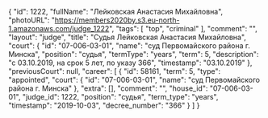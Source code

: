 {
    "id": 1222,
    "fullName": "Лейковская Анастасия Михайловна",
    "photoURL": "https://members2020by.s3.eu-north-1.amazonaws.com/judge_1222",
    "tags": [
        "top",
        "criminal"
    ],
    "comment": "",
    "layout": "judge",
    "title": "Судья Лейковская Анастасия Михайловна",
    "court": {
        "id": "07-006-03-01",
        "name": "суд Первомайского района г. Минска",
        "position": "судья",
        "termType": "years",
        "term": 5,
        "description": "c 03.10.2019, на срок 5 лет, по указу 366",
        "timestamp": "03.10.2019"
    },
    "previousCourt": null,
    "career": [
        {
            "id": 58161,
            "term": 5,
            "type": "appointed",
            "court": {
                "id": "07-006-03-01",
                "name": "суд Первомайского района г. Минска"
            },
            "extra": [],
            "comment": "",
            "house_id": "07-006-03-01",
            "judge_id": 1222,
            "position": "судья",
            "term_type": "years",
            "timestamp": "2019-10-03",
            "decree_number": "366"
        }
    ]
}